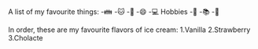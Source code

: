 A list of my favourite things:
-👪
  -🐱
  -🦜
  -😄
-💻
Hobbies
  -🎼
  -📚
  -🏏

In order, these are my favourite flavors of ice cream:
1.Vanilla
2.Strawberry
3.Cholacte
